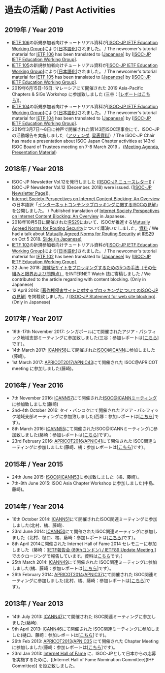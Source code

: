 # 過去の活動 / Past Activities
## 2019年 / Year 2019
*  [IETF 106](https://www.ietf.org/how/meetings/106/)の新規参加者向けチュートリアル資料が[[ISOC-JP IETF Education Working Group](IETFEduWG)]により[[日本語化](IETFEduWG)]されました。 / The newcomer's tutorial material for [IETF 106](https://www.ietf.org/how/meetings/106/) has been translated to [[Japanese](IETFEduWG)] by [[ISOC-JP IETF Education Working Group](IETFEduWG)].
*  [IETF 105](https://www.ietf.org/how/meetings/105/)の新規参加者向けチュートリアル資料が[[ISOC-JP IETF Education Working Group](IETFEduWG)]により[[日本語化](IETFEduWG)]されました。 / The newcomer's tutorial material for [IETF 105](https://www.ietf.org/how/meetings/105/) has been translated to [[Japanese](IETFEduWG)] by [[ISOC-JP IETF Education Working Group](IETFEduWG)].
*  2019年6月15日-16日:  マレーシアにて開催された 2019 Asia-Pacific Chapters & SIGs Workshop に参加致しました (三谷：[[レポートはこちら](2019Asia-PacificChapters&SIGsWorkshop)])。
*  [IETF 104](https://www.ietf.org/how/meetings/104/)の新規参加者向けチュートリアル資料が[[ISOC-JP IETF Education Working Group](IETFEduWG)]により[[日本語化](IETFEduWG)]されました。 / The newcomer's tutorial material for [IETF 104](https://www.ietf.org/how/meetings/104/) has been translated to [[Japanese](IETFEduWG)] by [[ISOC-JP IETF Education Working Group](IETFEduWG)].
*  2019年3月7日〜8日に神戸で開催された第143回ISOC理事会にて、ISOCｰJPの活動報告を実施しました（[アジェンダ](https://www.internetsociety.org/board-of-trustees/meetings/143), [発表資料](https://www.internetsociety.org/wp-content/uploads/2019/03/13-Introduction-isoc-jp1-R.pdf)）/ The ISOC-JP Chair has made a presentation about ISOC Japan Chapter activities at 143rd ISOC Board of Trustees meeting on 7-8 March 2019 。([Meeting Agenda](https://www.internetsociety.org/board-of-trustees/meetings/143), [Presentation Material](https://www.internetsociety.org/wp-content/uploads/2019/03/13-Introduction-isoc-jp1-R.pdf))

## 2018年 / Year 2018
*  ISOC-JP Newsletter Vol.12を発行しました ([[ISOC-JP ニュースレター](NewsLetter)]) / ISOC-JP Newsletter Vol.12 (December. 2018)  were issued.  ([[ISOC-JP Newsletter Page](NewsLetter)])。
*  [Internet Society Perspectives on Internet Content Blocking: An Overview](https://www.internetsociety.org/resources/doc/2017/internet-content-blocking/)の日本語訳「[インターネットコンテンツブロッキングに関するISOCの見解](https://www.isoc.jp/OnlineDocuments/contents_blocking.html)」を公開しました。 / Published translation of [Internet Society Perspectives on Internet Content Blocking: An Overview](https://www.internetsociety.org/resources/doc/2017/internet-content-blocking/) in Japanese.
*  2018年10月5日に開催された[IRS29](http://irs.ietf.to/wiki.cgi?page=IRS29)において、ISOCが推進する[Mutually Agreed Norms for Routing Security](https://www.manrs.org/)について講演いたしました。[資料](https://docs.google.com/presentation/d/1Kmoxd_FC200twKhLdKsox5ZAa16odr40tF4I1GMPp-U/edit#slide=id.p) / We had a talk about [Mutually Agreed Norms for Routing Security](https://www.manrs.org/) at [IRS29](http://irs.ietf.to/wiki.cgi?page=IRS29) on Oct 5 2018. [Slide (in Japanese) ](https://docs.google.com/presentation/d/1Kmoxd_FC200twKhLdKsox5ZAa16odr40tF4I1GMPp-U/edit#slide=id.p)
*  [IETF 102](https://www.ietf.org/how/meetings/102/)の新規参加者向けチュートリアル資料が[[ISOC-JP IETF Education Working Group](IETFEduWG)]により[[日本語化](IETFEduWG)]されました。 / The newcomer's tutorial material for [IETF 102](https://www.ietf.org/how/meetings/102/) has been translated to [[Japanese](IETFEduWG)] by [[ISOC-JP IETF Education Working Group](IETFEduWG)].
*  22 June 2018: [海賊版サイトをブロッキングするための5つの手法（その仕組みと限界および問題点）](https://internet.watch.impress.co.jp/docs/special/1128898.html) をINTERNET Watch 誌に寄稿しました / We contributed to the article regarding with content blocking. (Only in Japanese)
*  12 April 2018: [[著作権侵害サイトに対するブロッキングについてのISOC-JPの見解](20180412_Blocking_Statement)] を掲載致しました。/  [[ISOC-JP Statement for web site blocking](20180412_Blocking_Statement)]. (Only in Japanese)
## 2017年 / Year 2017
*  16th-17th November 2017: シンガポールにて開催されたアジア・パシフィック地域支部ミーティングに参加致しました(三谷：参加レポートは[[こちら](2017AsiaPacificChapterLeaderMeeting)]です）。
*  14th March 2017: [ICANN58](https://meetings.icann.org/en/copenhagen58)にて開催された[ISOC@ICANN](https://connect.internetsociety.org/events/event-description?CalendarEventKey=deb02627-92ea-499d-8c2b-88434ba49b85&Home=/events/calendar)に参加しました (藤崎)。
*  1st March 2017: [APRICOT2017/APNIC43](https://2017.apricot.net/)にて開催された ISOC@APRICOT meeting に参加しました(藤崎)。
## 2016年 / Year 2016
*  7th November 2016: [ICANN57](https://meetings.icann.org/en/hyderabad57)にて開催された[ISOC@ICANNミーティング](https://connect.internetsociety.org/events/event-description?CalendarEventKey=9002092f-0fd7-4573-8d9f-13001bc3c9b5&EventTypeKey=&Home=/events/calendar)に参加致しました(藤崎)
*   2nd-4th October 2016: タイ・バンコクにて開催されたアジア・パシフィック地域支部ミーティングに参加致しました(西塚：参加レポートは[[こちら](2016AsiaPacificChapterLeaderMeeting)]です）。
*  8th March 2016: [ICANN55](https://meetings.icann.org/en/marrakech55)にて開催されたISOC@ICANNミーティングに参加致しました(藤崎：参加レポートは[[こちら](ISOC_at_ICANN55)]です）。
*  23rd February 2016: [APRICOT2016](http://2016.apricot.net/)/[APNIC41](http://conference.apnic.net/41)にて開催された ISOC関連ミーティングに参加しました(藤崎、橘：参加レポートは[[こちら](Chapter_Meeting_in_APRICOT2016)]です）。
## 2015年 / Year 2015
*  24th June 2015: [ISOC@ICANN53](http://www.internetsociety.org/events/isoc-icann-53)に参加致しました（橘、藤崎）。
*  7th-8th June 2015: ISOC Asia Chapter Workshop に参加しました(中島、藤崎)。
## 2014年 / Year 2014
*  16th October 2014: [ICANN51](http://la51.icann.org/)にて開催されたISOC関連ミーティングに参加しました(北村、橘、藤崎).
*  23rd June 2014: [ICANN50](http://london50.icann.org)にて開催されたISOC関連ミーティングに参加しました（北村、樋口、橘、藤崎：参加レポートは[[こちら](ISOC_Meetings_in_ICANN50)]です）。
*  8th April 2014に開催された Internet Hall of Fame 2014 セレモニーに参加しました（藤崎：[[IETF報告会 (89thロンドン) / IETF89 Update Meeting ](IETF89Update)]でのクロージングで報告しています。資料は[こちら](http://www.isoc.jp/wiki.cgi?page=IETF89Update&file=20140411%5Fietf%5Fupdate%5Fclosing%2Epdf&action=ATTACH)です。）
*  25th March 2014: [ICANN49](http://singapore49.icann.org/)にて開催された ISOC関連ミーティングに参加しました(橘、藤崎：参加レポートは[[こちら](ISOC_Meetings_in_ICANN49)]です）。
*  26th February 2014: [APRICOT2014](http://www.apricot2014.net/)/[APNIC37](http://conference.apnic.net/37)にて開催された ISOC関連ミーティングに参加しました(北村、橘、藤崎：参加レポートは[[こちら](Chapter_Meeting_in_APRICOT2014)]です）。

## 2013年 / Year 2013
*  14th July 2013: [ICANN47](http://durban.icann.org/)にて開催された ISOC関連ミーティングに参加しました(藤崎).
*  9th April 2013: [ICANN46](http://beijing46.icann.org/)にて開催された ISOC関連ミーティングに参加しました(樋口、藤崎：参加レポートは[[こちら](ISOC_Meetings_in_ICANN46)]です)。
*  26th Feb 2013: [APRICOT2013](http://www.apricot2013.net/)/[APNIC35](http://conference.apnic.net/35/) にて開催された Chapter Meeting に参加しました(藤崎：参加レポートは[[こちら](Chapter_Meeting_in_APNIC35)]です)。
*  23rd Jan 2013: [Internet Hall of Fame](http://www.internethalloffame.org/) に、ISOC-JPとして日本からの応募を実施するために、[[Internet Hall of Fame Nomination Committee](IHF Committee)] を設立致しました。
